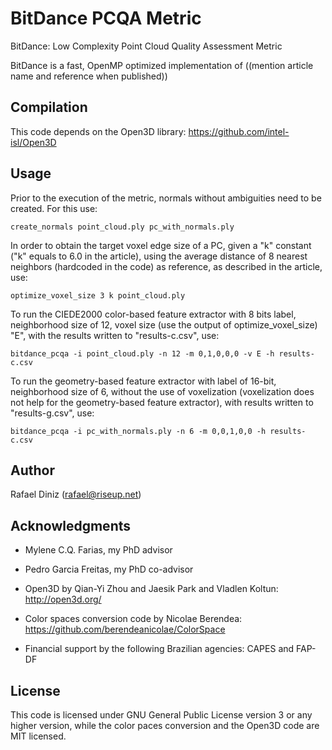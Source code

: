 # BitDance PCQA Metric

BitDance: Low Complexity Point Cloud Quality Assessment Metric

BitDance is a fast, OpenMP optimized implementation of ((mention article name and reference when published))

## Compilation

This code depends on the Open3D library: https://github.com/intel-isl/Open3D

## Usage

Prior to the execution of the metric, normals without ambiguities need to be created. For this use:

    create_normals point_cloud.ply pc_with_normals.ply

In order to obtain the target voxel edge size of a PC, given a "k" constant ("k" equals to 6.0 in
the article), using the average distance of 8 nearest neighbors (hardcoded in the code) as
reference, as described in the article, use:

    optimize_voxel_size 3 k point_cloud.ply

To run the CIEDE2000 color-based feature extractor with 8 bits label, neighborhood size of 12,
voxel size (use the output of optimize_voxel_size) "E", with the results written to "results-c.csv",  use:

    bitdance_pcqa -i point_cloud.ply -n 12 -m 0,1,0,0,0 -v E -h results-c.csv

To run the geometry-based feature extractor with label of 16-bit, neighborhood size of 6, without the
use of voxelization (voxelization does not help for the geometry-based feature extractor), with
results written to "results-g.csv", use:

    bitdance_pcqa -i pc_with_normals.ply -n 6 -m 0,0,1,0,0 -h results-c.csv


## Author

Rafael Diniz (rafael@riseup.net)

## Acknowledgments

- Mylene C.Q. Farias, my PhD advisor

- Pedro Garcia Freitas, my PhD co-advisor

- Open3D by Qian-Yi Zhou and Jaesik Park and Vladlen Koltun: http://open3d.org/

- Color spaces conversion code by Nicolae Berendea: https://github.com/berendeanicolae/ColorSpace

- Financial support by the following Brazilian agencies: CAPES and FAP-DF

## License

This code is licensed under GNU General Public License version 3 or any higher version, while the
color paces conversion and the Open3D code are MIT licensed.
